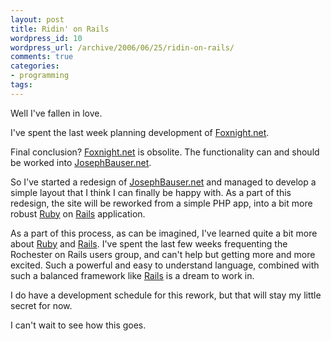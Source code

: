```yaml
---
layout: post
title: Ridin' on Rails
wordpress_id: 10
wordpress_url: /archive/2006/06/25/ridin-on-rails/
comments: true
categories:
- programming
tags:
---
```


Well I've fallen in love.

I've spent the last week planning development of [Foxnight.net](https://www.foxnight.net "Foxnight. net").

Final conclusion? [Foxnight.net](https://www.foxnight.net "Foxnight.net") is obsolite. The functionality can and should be worked into [JosephBauser.net](https://www.josephbauser.net "JosephBauser.net").

<!--more-->

So I've started a redesign of [JosephBauser.net](https://www.josephbauser.net "JosephBauser.net") and managed to develop a simple layout that I think I can finally be happy with. As a part of this redesign, the site will be reworked from a simple PHP app, into a bit more robust [Ruby](https://www.ruby-lang.org "Ruby") on [Rails](https://www.rubyonrails.org "Rails") application.

As a part of this process, as can be imagined, I've learned quite a bit more about [Ruby](https://www.ruby-lang.org "Rails") and [Rails](https://www.rubyonrails.org "Rails"). I've spent the last few weeks frequenting the Rochester on Rails users group, and can't help but getting more and more excited. Such a powerful and easy to understand language, combined with such a balanced framework like [Rails](https://www.rubyonrails.org "Rails") is a dream to work in.

I do have a development schedule for this rework, but that will stay my little secret for now.

I can't wait to see how this goes.
